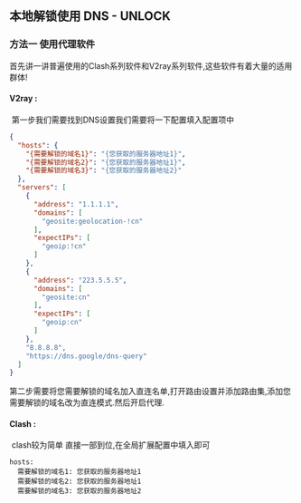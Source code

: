 ## 本地解锁使用 DNS - UNLOCK

### 方法一  使用代理软件

​	首先讲一讲普遍使用的Clash系列软件和V2ray系列软件,这些软件有着大量的适用群体!

#### V2ray :

​	第一步我们需要找到DNS设置我们需要将一下配置填入配置项中

```json
{
  "hosts": {
    "{需要解锁的域名1}": "{您获取的服务器地址1}",
    "{需要解锁的域名2}": "{您获取的服务器地址1}",
    "{需要解锁的域名3}": "{您获取的服务器地址2}"
  },
  "servers": [
    {
      "address": "1.1.1.1",
      "domains": [
        "geosite:geolocation-!cn"
      ],
      "expectIPs": [
        "geoip:!cn"
      ]
    },
    {
      "address": "223.5.5.5",
      "domains": [
        "geosite:cn"
      ],
      "expectIPs": [
        "geoip:cn"
      ]
    },
    "8.8.8.8",
    "https://dns.google/dns-query"
  ]
}
```

​	第二步需要将您需要解锁的域名加入直连名单,打开路由设置并添加路由集,添加您需要解锁的域名改为直连模式.然后开启代理.

#### Clash :

​	clash较为简单 直接一部到位,在全局扩展配置中填入即可

```
hosts:
  需要解锁的域名1: 您获取的服务器地址1
  需要解锁的域名2: 您获取的服务器地址1
  需要解锁的域名3: 您获取的服务器地址2
```

